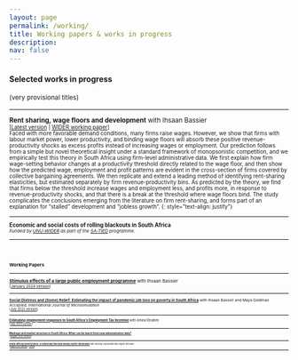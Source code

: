 ```yaml
---
layout: page
permalink: /working/
title: Working papers & works in progress
description:
nav: false
---
```


#### Selected works in progress
<small>(very provisional titles)

* * *
**Rent sharing, wage floors and development** with Ihsaan Bassier  
<small>[[Latest version](/assets/pdf/rentsharing.pdf) | [WIDER working paper](https://www.wider.unu.edu/sites/default/files/Publications/Working-paper/PDF/wp2023-132-rent-sharing-wage-floors-development.pdf)]  
Faced with more favorable demand conditions, many firms raise wages. However,
we show that firms with labour market power, lower productivity, and binding wage
floors will absorb these positive revenue-productivity shocks as excess profits instead
of increasing wages or employment. Our prediction follows from a simple but novel
theoretical insight under a standard framework of monopsonistic competition, and
we empirically test this theory in South Africa using firm-level administrative data.
We first explain how firm wage-setting behavior changes at a productivity threshold
directly related to the wage floor, and then show how the predicted wage, employment
and profit patterns are evident in the cross-section of firms covered by collective
bargaining agreements. We then replicate and extend a leading method of identifying
rent-sharing elasticities, but estimated separately by firm revenue-productivity
bins. As predicted by the theory, we find that firms below the threshold increase
wages and employment less, and profits more, in response to revenue-productivity
shocks, and that there is a break at the threshold where wage floors bind. The study
complicates the conclusions emerging from the literature on firm rent-sharing, and
forms part of an explanation for “stalled” development and “jobless growth”.
{: style="text-align: justify"}

* * *

**Economic and social costs of rolling blackouts in South Africa**  
<small>*Funded by [UNU-WIDER](https://www.wider.unu.edu/) as part of the [SA-TIED](https://sa-tied.wider.unu.edu/) programme.*

* * *

<br/><br/>

#### Working Papers

* * *

[**Stimulus effects of a large public employment programme**](https://www.afd.fr/en/ressources/stimulus-effects-large-public-employment-programme) with Ihsaan Bassier  
<small>[[January 2024 version](https://www.afd.fr/en/ressources/stimulus-effects-large-public-employment-programme)]

* * *

[**Social Distress and (Some) Relief: Estimating the impact of pandemic job loss on poverty in South Africa**](https://www.wider.unu.edu/sites/default/files/Publications/Working-paper/PDF/wp2022-80-social-distress-relief-impact-pandemic-job-loss-poverty-South-Africa.pdf)
with Ihsaan Bassier and Maya Goldman  
_Accepted, International Journal of Microsimulation_  
<small>[[July 2022 version](https://www.wider.unu.edu/sites/default/files/Publications/Working-paper/PDF/wp2022-80-social-distress-relief-impact-pandemic-job-loss-poverty-South-Africa.pdf)<!--- | [Code and Datasets](/datasets)-->]

* * *

[**Estimating employment responses to South Africa's Employment Tax Incentive**](https://doi.org/10.35188/UNU-WIDER/2021/058-0) with Amina Ebrahim  
<small>[[July 2021 version](https://doi.org/10.35188/UNU-WIDER/2021/058-0)]

* * *

[**Markups and market structure in South Africa: What can be learnt from new administrative data?**](https://doi.org/10.35188/UNU-WIDER/2019/692-0)  
<small>[[August 2019 version](https://doi.org/10.35188/UNU-WIDER/2019/692-0)]

* * *

[**South African poverty lines: A review and two new money-metric thresholds**](https://www.opensaldru.uct.ac.za/bitstream/handle/11090/784/2015_151_Saldruwp.pdf?sequence=1) with Murray Leibbrandt and Ingrid Woolard  
<small>[[August 2015 version](https://www.opensaldru.uct.ac.za/bitstream/handle/11090/784/2015_151_Saldruwp.pdf?sequence=1) | [Op-Ed](https://theconversation.com/how-current-measures-underestimate-the-level-of-poverty-in-south-africa-46704)]

* * *


